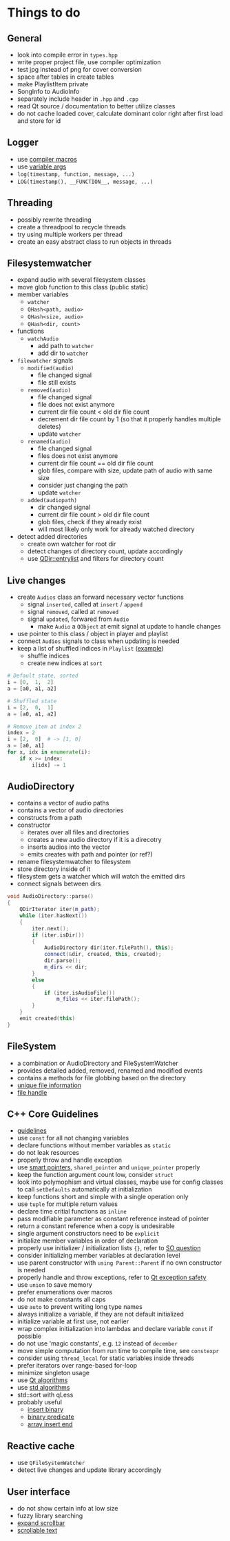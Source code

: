 # Things to do

## General
- look into compile error in `types.hpp`
- write proper project file, use compiler optimization
- test jpg instead of png for cover conversion
- space after tables in create tables
- make PlaylistItem private
- SongInfo to AudioInfo
- separately include header in `.hpp` and `.cpp`
- read Qt source / documentation to better utilize classes
- do not cache loaded cover, calculate dominant color right after first load and store for id

## Logger
- use [compiler macros](https://stackoverflow.com/a/4434362)
- use [variable args](https://stackoverflow.com/a/679993)
- `log(timestamp, function, message, ...)`
- `LOG(timestamp(), __FUNCTION__, message, ...)`


## Threading
- possibly rewrite threading
- create a threadpool to recycle threads
- try using multiple workers per thread
- create an easy abstract class to run objects in threads

## Filesystemwatcher
- expand audio with several filesystem classes
- move glob function to this class (public static)
- member variables
    - `watcher`
    - `QHash<path, audio>`
    - `QHash<size, audio>`
    - `QHash<dir, count>`
- functions
    - `watchAudio`
        - add path to `watcher`
        - add dir to `watcher`
 - `filewatcher` signals
    - `modified(audio)`
        - file changed signal
        - file still exists
    - `removed(audio)`
        - file changed signal
        - file does not exist anymore
        - current dir file count < old dir file count
        - decrement dir file count by 1 (so that it properly handles multiple deletes)
        - update `watcher`
    - `renamed(audio)`
        - file changed signal
        - files does not exist anymore
        - current dir file count == old dir file count
        - glob files, compare with size, update path of audio with same size
        - consider just changing the path
        - update `watcher`
    - `added(audiopath)`
        - dir changed signal
        - current dir file count > old dir file count
        - glob files, check if they already exist
        - will most likely only work for already watched directory
- detect added directories
    - create own watcher for root dir
    - detect changes of directory count, update accordingly
    - use [QDir::entrylist](http://doc.qt.io/qt-5/qdir.html#entryList) and filters for directory count

## Live changes
- create `Audios` class an forward necessary vector functions
    - signal `inserted`, called at `insert` / `append`
    - signal `removed`, called at `removed`
    - signal `updated`, forwared from `Audio`
        - make `Audio` a `QObject` at emit signal at update to handle changes
- use pointer to this class / object in player and playlist
- connect `Audios` signals to class when updating is needed
- keep a list of shuffled indices in `Playlist` ([example](https://stackoverflow.com/a/16968081/7057528))
    - shuffle indices
    - create new indices at `sort`

```python
# Default state, sorted
i = [0,  1,  2]
a = [a0, a1, a2]

# Shuffled state
i = [2,  0,  1]
a = [a0, a1, a2]

# Remove item at index 2
index = 2
i = [2,  0]  # -> [1, 0]
a = [a0, a1]
for x, idx in enumerate(i):
    if x >= index:
        i[idx] -= 1
```

## AudioDirectory
- contains a vector of audio paths
- contains a vector of audio directories
- constructs from a path
- constructor
    - iterates over all files and directories
    - creates a new audio directory if it is a direcotry
    - inserts audios into the vector
    - emits creates with path and pointer (or ref?)
- rename filesystemwatcher to filesystem
- store directory inside of it
- filesystem gets a watcher which will watch the emitted dirs
- connect signals between dirs

```cpp
void AudioDirectory::parse()
{
    QDirIterator iter(m_path);
    while (iter.hasNext())
    {
        iter.next();
        if (iter.isDir())
        {
            AudioDirectory dir(iter.filePath(), this);
            connect(&dir, created, this, created);
            dir.parse();
            m_dirs << dir;
        }
        else
        {
            if (iter.isAudioFile())
                m_files << iter.filePath();
        }
    }
    emit created(this)
}
```

## FileSystem
- a combination or AudioDirectory and FileSystemWatcher
- provides detailed added, removed, renamed and modified events
- contains a methods for file globbing based on the directory
- [unique file information](https://docs.microsoft.com/de-de/windows/desktop/api/fileapi/nf-fileapi-getfileinformationbyhandle)
- [file handle](https://docs.microsoft.com/en-us/windows/desktop/api/fileapi/nf-fileapi-createfilew)


## C++ Core Guidelines
- [guidelines](https://github.com/isocpp/CppCoreGuidelines)
- use `const` for all not changing variables
- declare functions without member variables as `static`
- do not leak resources
- properly throw and handle exception
- use [smart pointers](https://stackoverflow.com/a/5026705), `shared_pointer` and `unique_pointer` properly
- keep the function argument count low, consider `struct`
- look into polymophism and virtual classes, maybe use for config classes to call `setDefaults` automatically at initialization
- keep functions short and simple with a single operation only
- use `tuple` for multiple return values
- declare time critial functions as `inline`
- pass modifiable parameter as constant reference instead of pointer
- return a constant reference when a copy is undesirable
- single argument constructors need to be `explicit`
- initialize member variables in order of declaration
- properly use initializer / initialization lists `{}`, refer to [SO question](https://stackoverflow.com/questions/18222926/why-is-list-initialization-using-curly-braces-better-than-the-alternatives)
- consider initializing member variables at declaration level
- use parent constructor with `using Parent::Parent` if no own constructor is needed
- properly handle and throw exceptions, refer to [Qt exception safety](http://doc.qt.io/qt-5/exceptionsafety.html)
- use `union` to save memory
- prefer enumerations over macros
- do not make constants all caps
- use `auto` to prevent writing long type names
- always initialize a variable, if they are not default initialized
- initialize variable at first use, not earlier
- wrap complex initialization into lambdas and declare variable `const` if possible
- do not use 'magic constants', e.g. `12` instead of `december`
- move simple computation from run time to compile time, see `constexpr`
- consider using `thread_local` for static variables inside threads
- prefer iterators over range-based for-loop
- minimize singleton usage
- use [Qt algorithms](http://doc.qt.io/qt-5/qtalgorithms.html)
- use [std algorithms](http://www.cplusplus.com/reference/algorithm/)
- std::sort with qLess<T>
- probably useful
    - [insert binary](https://stackoverflow.com/a/25524075/7057528)
    - [binary predicate](https://stackoverflow.com/a/4269392/7057528)
    - [array insert end](https://stackoverflow.com/a/5961066/7057528)

## Reactive cache
- use `QFileSystemWatcher`
- detect live changes and update library accordingly
  
## User interface
- do not show certain info at low size
- fuzzy library searching
- [expand scrollbar](https://stackoverflow.com/a/23677355/7057528)
- [scrollable text](https://stackoverflow.com/a/10655396/7057528)
